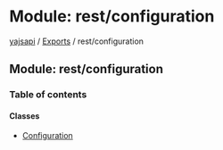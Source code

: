 # Module: rest/configuration

[yajsapi](../yajsapi.md) / [Exports](./) / rest/configuration

## Module: rest/configuration

### Table of contents

#### Classes

* [Configuration](../classes/rest_configuration.configuration.md)

